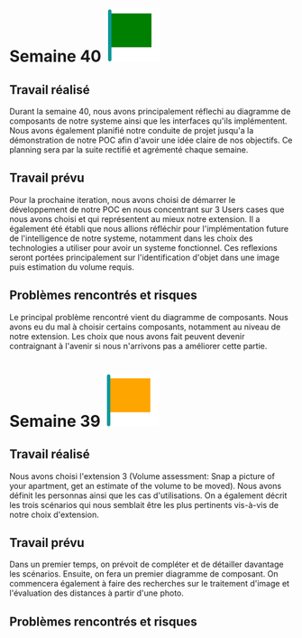 # Semaine 40 ![Green flag](../docs/images/flags/green.svg)

## Travail réalisé

Durant la semaine 40, nous avons principalement réflechi au diagramme de composants de notre systeme ainsi que les interfaces qu'ils implémentent. Nous avons également planifié notre conduite de projet jusqu'a la démonstration de notre POC afin d'avoir une idée claire de nos objectifs. Ce planning sera par la suite rectifié et agrémenté chaque semaine.

## Travail prévu

Pour la prochaine iteration, nous avons choisi de démarrer le développement de notre POC en nous concentrant sur 3 Users cases que nous avons choisi et qui représentent au mieux notre extension.
Il a également été établi que nous allions réfléchir pour l'implémentation future de l'intelligence de notre systeme, notamment dans les choix des technologies a utiliser pour avoir un systeme fonctionnel. Ces reflexions seront portées principalement sur l'identification d'objet dans une image puis estimation du volume requis.

## Problèmes rencontrés et risques

Le principal problème rencontré vient du diagramme de composants. Nous avons eu du mal à choisir certains composants, notamment au niveau de notre extension. Les choix que nous avons fait peuvent devenir contraignant à l'avenir si nous n'arrivons pas a améliorer cette partie.


# Semaine 39 ![Orange flag](../docs/images/flags/orange.svg)

## Travail réalisé

Nous avons choisi l'extension 3 (Volume assessment: Snap a picture of your apartment, get an estimate of the volume to be moved).
Nous avons définit les personnas ainsi que les cas d'utilisations.
On a également décrit les trois scénarios qui nous semblait être les plus pertinents vis-à-vis de notre choix d'extension.

## Travail prévu

Dans un premier temps, on prévoit de compléter et de détailler davantage les scénarios.
Ensuite, on fera un premier diagramme de composant.
On commencera également à faire des recherches sur le traitement d'image et l'évaluation des distances à partir d'une photo.

## Problèmes rencontrés et risques

